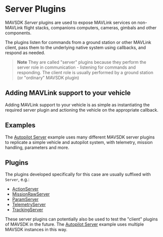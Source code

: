 # Server Plugins

MAVSDK _Server_ plugins are used to expose MAVLink services on non-MAVLink flight stacks, companions computers, cameras, gimbals and other components.

The plugins listen for commands from a ground station or other MAVLink client, pass them to the underlying native system using callbacks, and respond as needed. 

> **Note** They are called "server" plugins because they perform the server role in communication - listening for commands and responding.
> The client role is usually performed by a ground station (or "ordinary" MAVSDK plugin)


## Adding MAVLink support to your vehicle

Adding MAVLink support to your vehicle is as simple as instantiating the required server plugin and actioning the vehicle on the appropriate callback.

## Examples

The [Autopilot Server](./examples/autopilot_server.md) example uses many different MAVSDK server plugins to replicate a simple vehicle and autopilot system, with telemetry, mission handling, parameters and more.

## Plugins

The plugins developed specifically for this case are usually suffixed with `Server`, e.g.:

- [ActionServer](./api_reference/classmavsdk_1_1_action_server.md)
- [MissionRawServer](./api_reference/classmavsdk_1_1_mission_raw_server.md)
- [ParamServer](./api_reference/classmavsdk_1_1_param_server.md)
- [TelemetryServer](./api_reference/classmavsdk_1_1_telemetry_server.md)
- [TrackingServer](./api_reference/classmavsdk_1_1_tracking_server.md)

These server plugins can potentially also be used to test the "client" plugins of MAVSDK in the future. The [Autopilot Server](./examples/autopilot_server.md) example uses multiple MAVSDK instances in this way.
